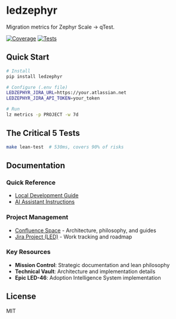 # ledzephyr

Migration metrics for Zephyr Scale → qTest.

[![Coverage](https://img.shields.io/badge/coverage-53.60%25-yellow.svg)](htmlcov/index.html)
[![Tests](https://img.shields.io/badge/tests-212-brightgreen.svg)](tests/)

## Quick Start

```bash
# Install
pip install ledzephyr

# Configure (.env file)
LEDZEPHYR_JIRA_URL=https://your.atlassian.net
LEDZEPHYR_JIRA_API_TOKEN=your_token

# Run
lz metrics -p PROJECT -w 7d
```

## The Critical 5 Tests

```bash
make lean-test  # 530ms, covers 90% of risks
```

## Documentation

### Quick Reference
- [Local Development Guide](DOCUMENTATION.md)
- [AI Assistant Instructions](CLAUDE.md)

### Project Management
- [Confluence Space](https://balabushka.atlassian.net/wiki/spaces/LedZephyr/overview) - Architecture, philosophy, and guides
- [Jira Project (LED)](https://balabushka.atlassian.net/browse/LED) - Work tracking and roadmap

### Key Resources
- **Mission Control**: Strategic documentation and lean philosophy
- **Technical Vault**: Architecture and implementation details
- **Epic LED-46**: Adoption Intelligence System implementation

## License

MIT